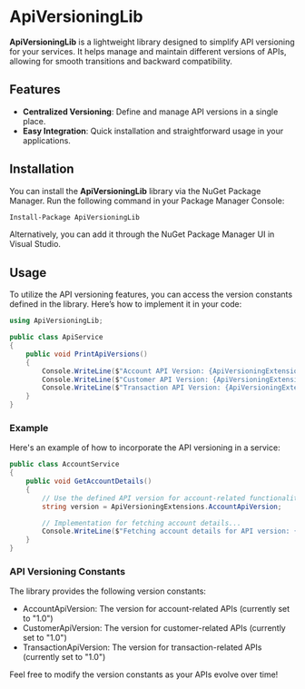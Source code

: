 # ApiVersioningLib

**ApiVersioningLib** is a lightweight library designed to simplify API versioning for your services. It helps manage and maintain different versions of APIs, allowing for smooth transitions and backward compatibility.

## Features

- **Centralized Versioning**: Define and manage API versions in a single place.
- **Easy Integration**: Quick installation and straightforward usage in your applications.

## Installation

You can install the **ApiVersioningLib** library via the NuGet Package Manager. Run the following command in your Package Manager Console:

```bash
Install-Package ApiVersioningLib
```

Alternatively, you can add it through the NuGet Package Manager UI in Visual Studio.

## Usage

To utilize the API versioning features, you can access the version constants defined in the library. Here’s how to implement it in your code:

```c#
using ApiVersioningLib;

public class ApiService
{
    public void PrintApiVersions()
    {
        Console.WriteLine($"Account API Version: {ApiVersioningExtensions.AccountApiVersion}");
        Console.WriteLine($"Customer API Version: {ApiVersioningExtensions.CustomerApiVersion}");
        Console.WriteLine($"Transaction API Version: {ApiVersioningExtensions.TransactionApiVersion}");
    }
}
```

### Example

Here's an example of how to incorporate the API versioning in a service:

```c#
public class AccountService
{
    public void GetAccountDetails()
    {
        // Use the defined API version for account-related functionality
        string version = ApiVersioningExtensions.AccountApiVersion;

        // Implementation for fetching account details...
        Console.WriteLine($"Fetching account details for API version: {version}");
    }
}
```

### API Versioning Constants

The library provides the following version constants:

- AccountApiVersion: The version for account-related APIs (currently set to "1.0")
- CustomerApiVersion: The version for customer-related APIs (currently set to "1.0")
- TransactionApiVersion: The version for transaction-related APIs (currently set to "1.0")

Feel free to modify the version constants as your APIs evolve over time!